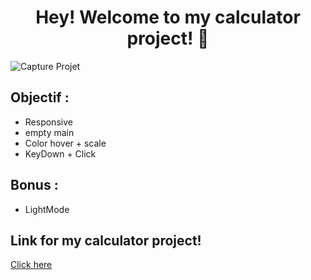 <h1 align="center">Hey! Welcome to my calculator project! 👋</h1>

![Capture Projet](Calculatrice/assets/Pictures/Capture.png)

<h2>Objectif :</h2>
<ul>
  <li>Responsive</li>
  <li>empty main</li>
  <li>Color hover + scale</li>
  <li>KeyDown + Click</li>
</ul>
<h2>Bonus :</h2>
<ul>
  <li>LightMode</li>
</ul>

<h2>Link for my calculator project!</h2>

[Click here](https://anthxnyd.github.io/Calculatrice/)
<br/>
